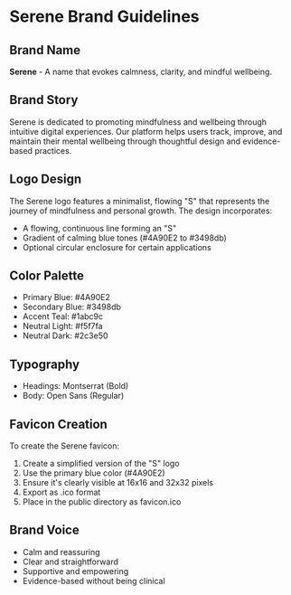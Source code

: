 # Serene Brand Guidelines

## Brand Name
**Serene** - A name that evokes calmness, clarity, and mindful wellbeing.

## Brand Story
Serene is dedicated to promoting mindfulness and wellbeing through intuitive digital experiences. Our platform helps users track, improve, and maintain their mental wellbeing through thoughtful design and evidence-based practices.

## Logo Design
The Serene logo features a minimalist, flowing "S" that represents the journey of mindfulness and personal growth. The design incorporates:

- A flowing, continuous line forming an "S"
- Gradient of calming blue tones (#4A90E2 to #3498db)
- Optional circular enclosure for certain applications

## Color Palette
- Primary Blue: #4A90E2
- Secondary Blue: #3498db
- Accent Teal: #1abc9c
- Neutral Light: #f5f7fa
- Neutral Dark: #2c3e50

## Typography
- Headings: Montserrat (Bold)
- Body: Open Sans (Regular)

## Favicon Creation
To create the Serene favicon:
1. Create a simplified version of the "S" logo
2. Use the primary blue color (#4A90E2)
3. Ensure it's clearly visible at 16x16 and 32x32 pixels
4. Export as .ico format
5. Place in the public directory as favicon.ico

## Brand Voice
- Calm and reassuring
- Clear and straightforward
- Supportive and empowering
- Evidence-based without being clinical 